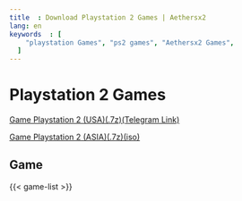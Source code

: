 ```yaml
---
title  : Download Playstation 2 Games | Aethersx2
lang: en
keywords  : [
    "playstation Games", "ps2 games", "Aethersx2 Games",
  ]
---
```


# Playstation 2 Games

[Game Playstation 2 (USA)(.7z)(Telegram Link)](/game2)

[Game Playstation 2 (ASIA)(.7z)(iso)](/game3)

## Game
{{< game-list >}}
